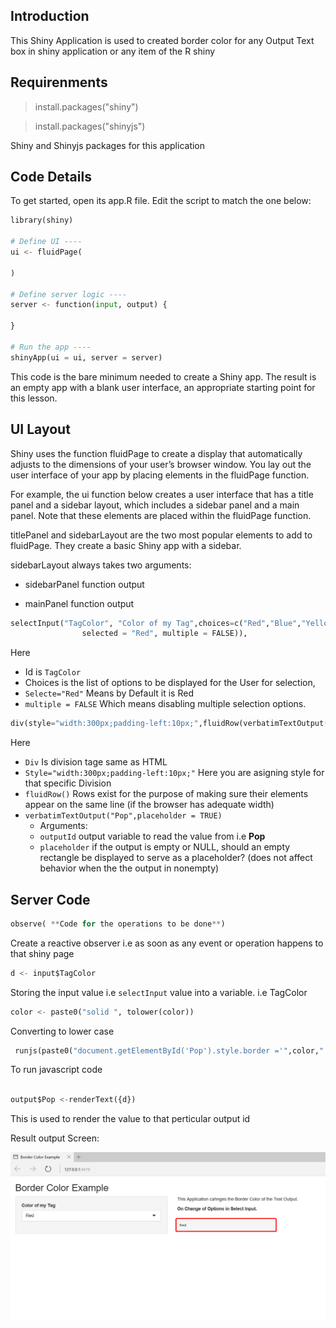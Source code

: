 ## Introduction 

This Shiny Application is used to created border color for any Output Text box in shiny application or any item of the R shiny 

## Requirenments 

> install.packages("shiny")

> install.packages("shinyjs")

Shiny and Shinyjs packages for this application 

## Code Details 
To get started, open its app.R file. Edit the script to match the one below:
```python
library(shiny)

# Define UI ----
ui <- fluidPage(
  
)

# Define server logic ----
server <- function(input, output) {
  
}

# Run the app ----
shinyApp(ui = ui, server = server)
```
This code is the bare minimum needed to create a Shiny app. The result is an empty app with a blank user interface, an appropriate starting point for this lesson.

## UI Layout
Shiny uses the function fluidPage to create a display that automatically adjusts to the dimensions of your user’s browser window. You lay out the user interface of your app by placing elements in the fluidPage function.

For example, the ui function below creates a user interface that has a title panel and a sidebar layout, which includes a sidebar panel and a main panel. Note that these elements are placed within the fluidPage function.


titlePanel and sidebarLayout are the two most popular elements to add to fluidPage. They create a basic Shiny app with a sidebar.

sidebarLayout always takes two arguments:

- sidebarPanel function output

- mainPanel function output

```python
selectInput("TagColor", "Color of my Tag",choices=c("Red","Blue","Yellow","Black", "grey","orange","pink","purple"), 
                selected = "Red", multiple = FALSE)),
  ```
Here 
- Id is `TagColor` 
- Choices is the list of options to be displayed for the User for selection, 
- `Selecte="Red"` Means by Default it is Red
- `multiple = FALSE` Which means disabling multiple selection options.


```python
div(style="width:300px;padding-left:10px;",fluidRow(verbatimTextOutput("Pop",placeholder = TRUE)))
```
Here 
- `Div` Is division tage same as HTML
- `Style="width:300px;padding-left:10px;"` Here you are asigning style for that specific Division 
- `fluidRow()`  Rows exist for the purpose of making sure their elements appear on the same line (if the browser has adequate width)
- `verbatimTextOutput("Pop",placeholder = TRUE)`
  * Arguments:
  *  `outputId`	output variable to read the value from i.e **Pop**
  * `placeholder`	if the output is empty or NULL, should an empty rectangle be displayed to serve as a placeholder? (does not affect behavior when the the output in nonempty) 


## Server Code 
``` python
observe( **Code for the operations to be done**)
```
Create a reactive observer i.e as soon as any event or operation happens to that shiny page

``` Python
d <- input$TagColor
```

Storing the input value i.e `selectInput` value into a variable. i.e TagColor

``` python
color <- paste0("solid ", tolower(color))
``` 
Converting to lower case

```python
 runjs(paste0("document.getElementById('Pop').style.border ='",color,"'"))
 ````
 To run javascript code 
 
 ```python
 
 output$Pop <-renderText({d})
 ```
 
 This is used to render the value to that perticular output id 
 
 
 Result output Screen:
 
 ![](https://github.com/rahulkulkarni40/R_Scripts/blob/master/Border_Color/border-color.PNG)
